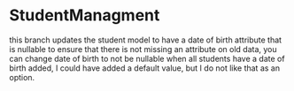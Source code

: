 # StudentManagment

this branch updates the student model to have a date of birth attribute that is nullable to ensure that there is not missing an attribute on old data, you can change date of birth to not be nullable when all students have a date of birth added, I could have added a default value, but I do not like that as an option.